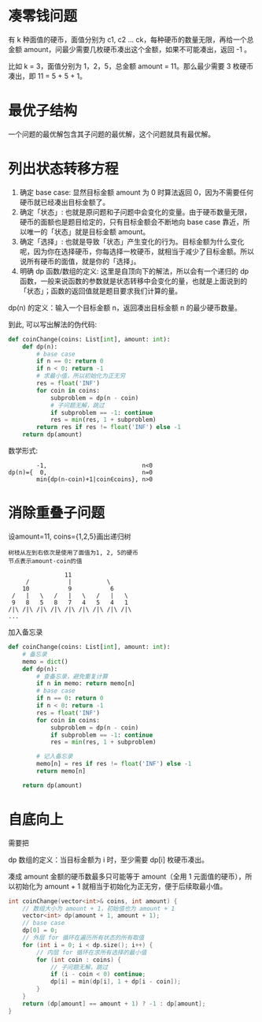 # 凑零钱问题

有 k 种面值的硬币，面值分别为 c1, c2 ... ck，每种硬币的数量无限，再给一个总金额 amount，问最少需要几枚硬币凑出这个金额，如果不可能凑出，返回 -1 。

比如 k = 3，面值分别为 1，2，5，总金额 amount = 11。那么最少需要 3 枚硬币凑出，即 11 = 5 + 5 + 1。

# 最优子结构

一个问题的最优解包含其子问题的最优解，这个问题就具有最优解。

# 列出状态转移方程

1. 确定 base case: 显然目标金额 amount 为 0 时算法返回 0，因为不需要任何硬币就已经凑出目标金额了。
2. 确定「状态」: 也就是原问题和子问题中会变化的变量。由于硬币数量无限，硬币的面额也是题目给定的，只有目标金额会不断地向 base case 靠近，所以唯一的「状态」就是目标金额 amount。
3. 确定「选择」: 也就是导致「状态」产生变化的行为。目标金额为什么变化呢，因为你在选择硬币，你每选择一枚硬币，就相当于减少了目标金额。所以说所有硬币的面值，就是你的「选择」。
4. 明确 dp 函数/数组的定义: 这里是自顶向下的解法，所以会有一个递归的 dp 函数，一般来说函数的参数就是状态转移中会变化的量，也就是上面说到的「状态」；函数的返回值就是题目要求我们计算的量。

dp(n) 的定义：输入一个目标金额 n，返回凑出目标金额 n 的最少硬币数量。

到此, 可以写出解法的伪代码:
```python
def coinChange(coins: List[int], amount: int):
    def dp(n):
        # base case
        if n == 0: return 0
        if n < 0: return -1
        # 求最小值，所以初始化为正无穷
        res = float('INF')
        for coin in coins:
            subproblem = dp(n - coin)
            # 子问题无解，跳过
            if subproblem == -1: continue
            res = min(res, 1 + subproblem)
        return res if res != float('INF') else -1
    return dp(amount)
```
数学形式:
```
        -1,                           n<0
dp(n)={  0,                           n=0
        min{dp(n-coin)+1|coin∈coins}, n>0
```

# 消除重叠子问题

设amount=11, coins={1,2,5}画出递归树
```
树枝从左到右依次是使用了面值为1, 2, 5的硬币
节点表示amount-coin的值

                11
     /           |          \
    10           9           6
 /   |   \   /   |   \   /   |   \
 9   8   5   8   7   4   5   4   1
/|\ /|\ /|\ /|\ /|\ /|\ /|\ /|\ /|\
...
```

加入备忘录
```python
def coinChange(coins: List[int], amount: int):
    # 备忘录
    memo = dict()
    def dp(n):
        # 查备忘录，避免重复计算
        if n in memo: return memo[n]
        # base case
        if n == 0: return 0
        if n < 0: return -1
        res = float('INF')
        for coin in coins:
            subproblem = dp(n - coin)
            if subproblem == -1: continue
            res = min(res, 1 + subproblem)

        # 记入备忘录
        memo[n] = res if res != float('INF') else -1
        return memo[n]

    return dp(amount)
```

# 自底向上

需要把

dp 数组的定义：当目标金额为 i 时，至少需要 dp[i] 枚硬币凑出。

凑成 amount 金额的硬币数最多只可能等于 amount（全用 1 元面值的硬币），所以初始化为 amount + 1 就相当于初始化为正无穷，便于后续取最小值。

```c++
int coinChange(vector<int>& coins, int amount) {
    // 数组大小为 amount + 1，初始值也为 amount + 1
    vector<int> dp(amount + 1, amount + 1);
    // base case
    dp[0] = 0;
    // 外层 for 循环在遍历所有状态的所有取值
    for (int i = 0; i < dp.size(); i++) {
        // 内层 for 循环在求所有选择的最小值
        for (int coin : coins) {
            // 子问题无解，跳过
            if (i - coin < 0) continue;
            dp[i] = min(dp[i], 1 + dp[i - coin]);
        }
    }
    return (dp[amount] == amount + 1) ? -1 : dp[amount];
}
```
